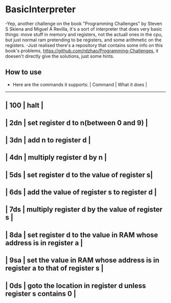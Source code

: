 # BasicInterpreter
-Yep, another challenge on the book "Programming Challenges" by Steven S Skiena and Miguel A Revilla, it's a sort of interpreter that does very basic things: move stuff in memory and registers, not the actuall ones in the cpu, but just normal ram pretending to be registers, and some arithmetic on the registers.
-Just realised there's a repository that contains some info on this book's problems, https://github.com/rdzhao/Programming-Challenges, it doesen't directly give the solutions, just some hints.

## How to use
- Here are the commands it supports:
| Command | What it does |
--------------------------
| 100 | halt |
--------------------------
| 2dn | set register d to n(between 0 and 9) |
--------------------------
| 3dn | add n to register d |
--------------------------
| 4dn | multiply register d by n |
--------------------------
| 5ds | set register d to the value of register s|
--------------------------
| 6ds | add the value of register s to register d |
--------------------------
| 7ds | multiply register d by the value of register s |
--------------------------
| 8da | set register d to the value in RAM whose address is in register a |
--------------------------
| 9sa | set the value in RAM whose address is in register a to that of register s |
--------------------------
| 0ds | goto the location in register d unless register s contains 0 |
--------------------------
